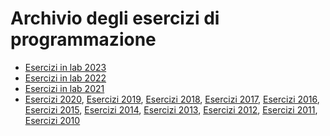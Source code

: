 # Archivio degli esercizi di programmazione

- [Esercizi in lab 2023](esercizi-2023.html)
- [Esercizi in lab 2022](esercizi-2022.html)
- [Esercizi in lab 2021](esercizi-2021.html)
- [Esercizi 2020](esercizi-2020.html),
  [Esercizi 2019](esercizi-2019.html),
  [Esercizi 2018](esercizi-2018.html),
  [Esercizi 2017](esercizi-2017.html),
  [Esercizi 2016](esercizi-2016.html),
  [Esercizi 2015](esercizi-2015.html),
  [Esercizi 2014](esercizi-2014.html),
  [Esercizi 2013](esercizi-2013.html),
  [Esercizi 2012](esercizi-2012.html),
  [Esercizi 2011](esercizi-2011.html),
  [Esercizi 2010](https://www.dropbox.com/s/ay7nhfs7d41cd34/esercizi-2010.pdf?dl=1)

